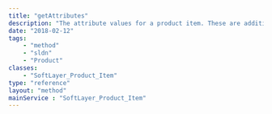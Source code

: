 ```yaml
---
title: "getAttributes"
description: "The attribute values for a product item. These are additional properties that give extra information about the product being sold."
date: "2018-02-12"
tags:
    - "method"
    - "sldn"
    - "Product"
classes:
    - "SoftLayer_Product_Item"
type: "reference"
layout: "method"
mainService : "SoftLayer_Product_Item"
---
```

